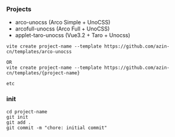 ### Projects

- arco-unocss (Arco Simple + UnoCSS)
- arcofull-unocss (Arco Full + UnoCSS)
- applet-taro-unocss (Vue3.2 + Taro + Unocss)

```shell
vite create project-name --template https://github.com/azin-cn/templates/arco-unocss

OR
vite create project-name --template https://github.com/azin-cn/templates/{project-name}

etc
```

### init

```shell
cd project-name
git init
git add .
git commit -m "chore: initial commit"
```
